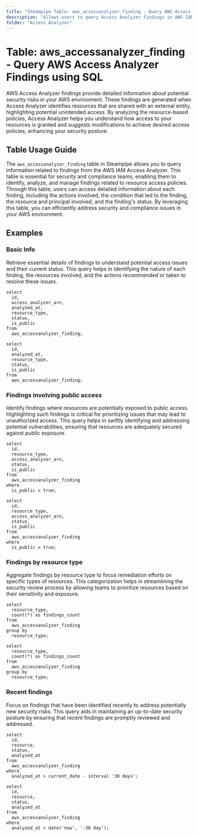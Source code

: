 ```yaml
---
title: "Steampipe Table: aws_accessanalyzer_finding - Query AWS Access Analyzer Findings using SQL"
description: "Allows users to query Access Analyzer findings in AWS IAM to retrieve detailed information about potential security risks."
folder: "Access Analyzer"
---
```


# Table: aws_accessanalyzer_finding - Query AWS Access Analyzer Findings using SQL

AWS Access Analyzer findings provide detailed information about potential security risks in your AWS environment. These findings are generated when Access Analyzer identifies resources that are shared with an external entity, highlighting potential unintended access. By analyzing the resource-based policies, Access Analyzer helps you understand how access to your resources is granted and suggests modifications to achieve desired access policies, enhancing your security posture.

## Table Usage Guide

The `aws_accessanalyzer_finding` table in Steampipe allows you to query information related to findings from the AWS IAM Access Analyzer. This table is essential for security and compliance teams, enabling them to identify, analyze, and manage findings related to resource access policies. Through this table, users can access detailed information about each finding, including the actions involved, the condition that led to the finding, the resource and principal involved, and the finding's status. By leveraging this table, you can efficiently address security and compliance issues in your AWS environment.

## Examples

### Basic Info

Retrieve essential details of findings to understand potential access issues and their current status. This query helps in identifying the nature of each finding, the resources involved, and the actions recommended or taken to resolve these issues.

```sql+postgres
select
  id,
  access_analyzer_arn,
  analyzed_at,
  resource_type,
  status,
  is_public
from
  aws_accessanalyzer_finding;
```

```sql+sqlite
select
  id,
  analyzed_at,
  resource_type,
  status,
  is_public
from
  aws_accessanalyzer_finding;
```

### Findings involving public access

Identify findings where resources are potentially exposed to public access. Highlighting such findings is critical for prioritizing issues that may lead to unauthorized access. This query helps in swiftly identifying and addressing potential vulnerabilities, ensuring that resources are adequately secured against public exposure.

```sql+postgres
select
  id,
  resource_type,
  access_analyzer_arn,
  status,
  is_public
from
  aws_accessanalyzer_finding
where
  is_public = true;
```

```sql+sqlite
select
  id,
  resource_type,
  access_analyzer_arn,
  status,
  is_public
from
  aws_accessanalyzer_finding
where
  is_public = true;
```

### Findings by resource type

Aggregate findings by resource type to focus remediation efforts on specific types of resources. This categorization helps in streamlining the security review process by allowing teams to prioritize resources based on their sensitivity and exposure.

```sql+postgres
select
  resource_type,
  count(*) as findings_count
from
  aws_accessanalyzer_finding
group by
  resource_type;
```
  
```sql+sqlite
select
  resource_type,
  count(*) as findings_count
from
  aws_accessanalyzer_finding
group by
  resource_type;
```

### Recent findings

Focus on findings that have been identified recently to address potentially new security risks. This query aids in maintaining an up-to-date security posture by ensuring that recent findings are promptly reviewed and addressed.

```sql+postgres
select
  id,
  resource,
  status,
  analyzed_at
from
  aws_accessanalyzer_finding
where
  analyzed_at > current_date - interval '30 days';
```

```sql+sqlite
select
  id,
  resource,
  status,
  analyzed_at
from
  aws_accessanalyzer_finding
where
  analyzed_at > date('now', '-30 day');
```
